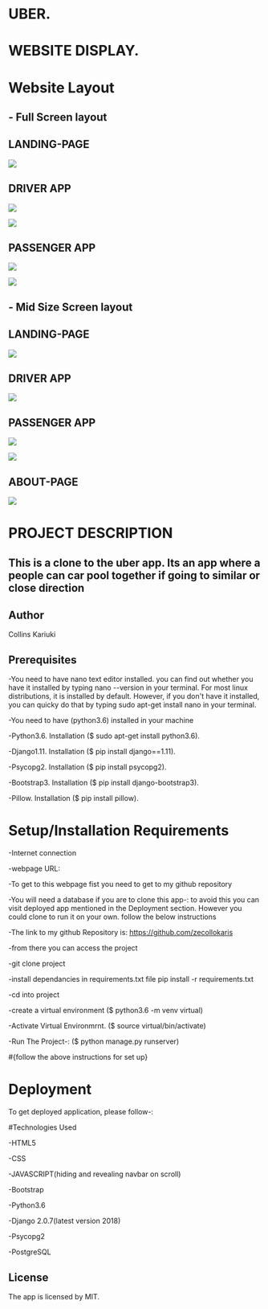 

#                                                       UBER.


#                                                  WEBSITE DISPLAY.
# Website Layout


## - Full Screen layout


##      LANDING-PAGE
![](spec.md/Disp1.png)



##        DRIVER APP
![](spec.md/Disp3.png)

![](spec.md/Disp5.png)



##     PASSENGER APP
![](spec.md/Disp6.png)

![](spec.md/Disp8.png)





## - Mid Size Screen layout

##      LANDING-PAGE
![](spec.md/Disp2.png)



##        DRIVER APP
![](spec.md/Disp4.png)



##     PASSENGER APP
![](spec.md/Disp9.png)

![](spec.md/Disp10.png)



##      ABOUT-PAGE
![](spec.md/about.png)



#  PROJECT DESCRIPTION

##  This is a clone to the uber app. Its an app where a people can car pool together if going to similar or close direction


## Author
Collins Kariuki


## Prerequisites
-You need to have nano text editor installed. you can find out whether you have it installed by typing nano --version in your terminal. For most linux distributions, it is installed by default. However, if you don't have it installed, you can quicky do that by typing sudo apt-get install nano in your terminal.

-You need to have (python3.6) installed in your machine

-Python3.6. Installation ($ sudo apt-get install python3.6).

-Django1.11. Installation ($ pip install django==1.11).

-Psycopg2. Installation ($ pip install psycopg2).

-Bootstrap3. Installation ($ pip install django-bootstrap3).

-Pillow. Installation ($ pip install pillow).


# Setup/Installation Requirements

-Internet connection

-webpage URL:

-To get to this webpage fist you need to get to my github repository

-You will need a database if you are to clone this app-: to avoid this you can visit deployed app mentioned in the Deployment section. 
However you could clone to run it on your own. follow the below instructions

-The link to my github Repository is: https://github.com/zecollokaris

-from there you can access the project

-git clone project

-install dependancies in requirements.txt file pip install -r requirements.txt

-cd into project

-create a virtual environment ($ python3.6 -m venv virtual)

-Activate Virtual Environmrnt. ($ source virtual/bin/activate)

-Run The Project-: ($ python manage.py runserver)

#{follow the above instructions for set up}


# Deployment

To get deployed application, please follow-:


#Technologies Used

-HTML5

-CSS

-JAVASCRIPT(hiding and revealing navbar on scroll)

-Bootstrap

-Python3.6

-Django 2.0.7(latest version 2018)

-Psycopg2

-PostgreSQL

## License
The app is licensed by MIT.